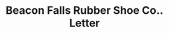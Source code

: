 ---
doi: 10.7916/D8QV4ZJF
date_other: '1917'
date_other_textual: '1917'
form: correspondence
genre:
- Letters (correspondence)
name:
- Beacon Falls Rubber Shoe Co.
object_in_context_url: https://biggert.cul.columbia.edu/items/view/ave_biggert_00161
subject_hierarchical_geographic:
- Chicago, Illinois, United States
subject_name:
- Beacon Falls Rubber Shoe Co.
title: Beacon Falls Rubber Shoe Co.. Letter
sort_title: Beacon Falls Rubber Shoe Co.. Letter
call_number: ave_biggert_00161
coordinates:
- 41.83694444444445,-87.68472222222222
pid: ave_biggert_00161
identifiers: ave_biggert_00161
canvas_id: ldpd:395436
permalink: "/items/ave_biggert_00161/"
layout: iiif-image-page
---